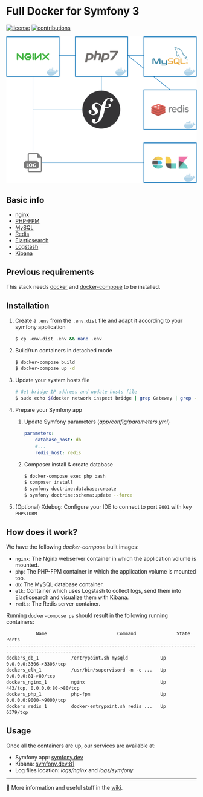 # Full Docker for Symfony 3

[![license](https://img.shields.io/github/license/mashape/apistatus.svg?style=flat-square)](LICENSE)
[![contributions](https://img.shields.io/badge/contributions-welcome-brightgreen.svg?style=flat-square)](https://github.com/carlosas/full-docker-for-symfony-3/issues)

![](doc/schema.png)

## Basic info

* [nginx](https://nginx.org/)
* [PHP-FPM](https://php-fpm.org/)
* [MySQL](https://www.mysql.com/)
* [Redis](https://redis.io/)
* [Elasticsearch](https://www.elastic.co/products/elasticsearch)
* [Logstash](https://www.elastic.co/products/logstash)
* [Kibana](https://www.elastic.co/products/kibana)

## Previous requirements

This stack needs [docker](https://www.docker.com/) and [docker-compose](https://docs.docker.com/compose/) to be installed.

## Installation

1. Create a `.env` from the `.env.dist` file and adapt it according to your symfony application

    ```sh
    $ cp .env.dist .env && nano .env
    ```

2. Build/run containers in detached mode

    ```sh
    $ docker-compose build
    $ docker-compose up -d
    ```

3. Update your system hosts file

    ```sh
    # Get bridge IP address and update hosts file
    $ sudo echo $(docker network inspect bridge | grep Gateway | grep -o -E '[0-9\.]+') "symfony.dev" >> /etc/hosts
    ```

4. Prepare your Symfony app
    1. Update Symfony parameters (*app/config/parameters.yml*)

        ```yml
        parameters:
            database_host: db
            #...
            redis_host: redis
        ```

    2. Composer install & create database

        ```sh
        $ docker-compose exec php bash
        $ composer install
        $ symfony doctrine:database:create
        $ symfony doctrine:schema:update --force
        ```
5. (Optional) Xdebug: Configure your IDE to connect to port `9001` with key `PHPSTORM`

## How does it work?

We have the following *docker-compose* built images:

* `nginx`: The Nginx webserver container in which the application volume is mounted.
* `php`: The PHP-FPM container in which the application volume is mounted too.
* `db`: The MySQL database container.
* `elk`: Container which uses Logstash to collect logs, send them into Elasticsearch and visualize them with Kibana.
* `redis`: The Redis server container.

Running `docker-compose ps` should result in the following running containers:

```
           Name                          Command               State              Ports
--------------------------------------------------------------------------------------------------
dockers_db_1            /entrypoint.sh mysqld            Up      0.0.0.0:3306->3306/tcp
dockers_elk_1           /usr/bin/supervisord -n -c ...   Up      0.0.0.0:81->80/tcp
dockers_nginx_1         nginx                            Up      443/tcp, 0.0.0.0:80->80/tcp
dockers_php_1           php-fpm                          Up      0.0.0.0:9000->9000/tcp
dockers_redis_1         docker-entrypoint.sh redis ...   Up      6379/tcp
```

## Usage

Once all the containers are up, our services are available at:

* Symfony app: [symfony.dev](http://symfony.dev)
* Kibana: [symfony.dev:81](http://symfony.dev:81)
* Log files location: *logs/nginx* and *logs/symfony*

---

:notebook: More information and useful stuff in the [wiki](https://github.com/carlosas/full-docker-for-symfony-3/wiki).

